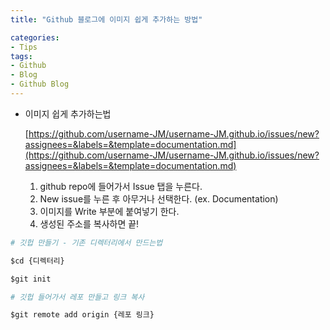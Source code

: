 ```yaml
---
title: "Github 블로그에 이미지 쉽게 추가하는 방법"

categories:
- Tips
tags:
- Github
- Blog
- Github Blog
---
```



- 이미지 쉽게 추가하는법

    [https://github.com/username-JM/username-JM.github.io/issues/new?assignees=&labels=&template=documentation.md](https://github.com/username-JM/username-JM.github.io/issues/new?assignees=&labels=&template=documentation.md)

    1. github repo에 들어가서 Issue 탭을 누른다.
    2. New issue를 누른 후 아무거나 선택한다. (ex. Documentation)
    3. 이미지를 Write 부분에 붙여넣기 한다.
    4. 생성된 주소를 복사하면 끝!



```python
# 깃헙 만들기 - 기존 디렉터리에서 만드는법

$cd {디렉터리}

$git init

# 깃헙 들어가서 레포 만들고 링크 복사

$git remote add origin {레포 링크}
```